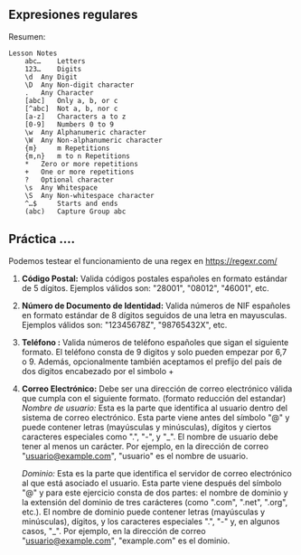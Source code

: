 ## Expresiones regulares

Resumen:

```
Lesson Notes
 	abc… 	Letters
	123… 	Digits
	\d 	Any Digit
	\D 	Any Non-digit character
	. 	Any Character
	[abc] 	Only a, b, or c
	[^abc] 	Not a, b, nor c
	[a-z] 	Characters a to z
	[0-9] 	Numbers 0 to 9
	\w 	Any Alphanumeric character
	\W 	Any Non-alphanumeric character
	{m} 	m Repetitions
	{m,n} 	m to n Repetitions
	* 	Zero or more repetitions
	+ 	One or more repetitions
	? 	Optional character
	\s 	Any Whitespace
	\S 	Any Non-whitespace character
	^…$ 	Starts and ends
	(abc) 	Capture Group abc
```

## Práctica ....

Podemos testear el funcionamiento de una regex en https://regexr.com/

1. **Código Postal:** Valida códigos postales españoles en formato estándar de 5 dígitos. Ejemplos válidos son: "28001", "08012", "46001", etc.

2. **Número de Documento de Identidad:** Valida números de NIF españoles en formato estándar de 8 dígitos seguidos de una letra en mayusculas. Ejemplos válidos son: "12345678Z", "98765432X", etc.

4. **Teléfono :** Valida números de teléfono españoles que sigan el siguiente formato.
   El teléfono consta de 9 digitos y solo pueden empezar por 6,7 o 9. Además, opcionalmente también aceptamos el prefijo del país de dos digitos encabezado por el simbolo +

5. **Correo Electrónico:** Debe ser una dirección de correo electrónico válida que cumpla con el siguiente formato. (formato reducción del estandar)
    *Nombre de usuario:* Esta es la parte que identifica al usuario dentro del sistema de correo electrónico. Esta parte viene antes del símbolo "@" y puede contener letras (mayúsculas y minúsculas), dígitos y ciertos caracteres especiales como ".", "-", y "_". El nombre de usuario debe tener al menos un carácter. Por ejemplo, en la dirección de correo "usuario@example.com", "usuario" es el nombre de usuario.

    *Dominio:* Esta es la parte que identifica el servidor de correo electrónico al que está asociado el usuario. Esta parte viene después del símbolo "@" y para este ejercicio consta de dos partes: el nombre de dominio y la extensión del dominio de tres carácteres (como ".com", ".net", ".org", etc.). El nombre de dominio puede contener letras (mayúsculas y minúsculas), dígitos, y los caracteres especiales ".", "-" y, en algunos casos, "_". Por ejemplo, en la dirección de correo "usuario@example.com", "example.com" es el dominio.   
   